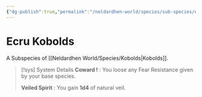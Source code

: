 ```yaml
---
{"dg-publish":true,"permalink":"/neldardhen-world/species/sub-species/ecru-kobolds/"}
---
```


# Ecru Kobolds
A Subspecies of [[Neldardhen World/Species/Kobolds\|Kobolds]].


> [!sys] System Details
> **Coward !** : You loose any Fear Resistance given by your base species.
>
> **Veiled Spirit** : You gain **1d4** of natural veil.